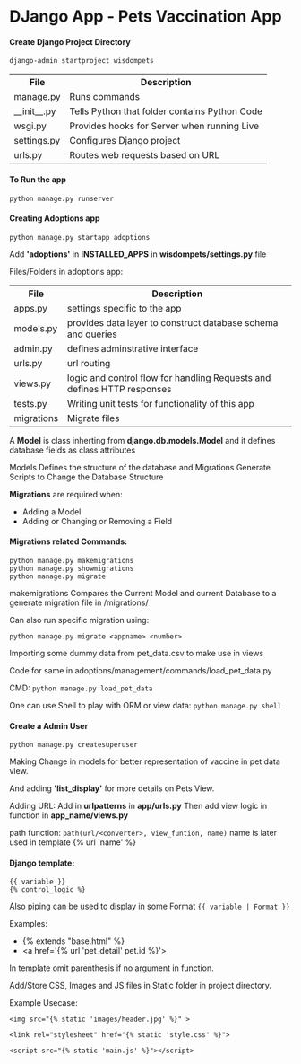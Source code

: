 # DJango App - Pets Vaccination App

#### Create Django Project Directory
```
django-admin startproject wisdompets
```
<table>
<tr><th>File</th><th> Description </th></tr>
<tr><td>manage.py</td><td> Runs commands</td></tr>
<tr><td>__init__.py</td><td> Tells Python that folder contains Python Code</td></tr>
<tr><td>wsgi.py</td><td> Provides hooks for Server when running Live</td></tr>
<tr><td>settings.py</td><td> Configures Django project</td></tr>
<tr><td>urls.py</td><td> Routes web requests based on URL</td></tr>
</table>

#### To Run the app
```
python manage.py runserver
```

#### Creating Adoptions app

```
python manage.py startapp adoptions
```

Add **'adoptions'** in **INSTALLED_APPS** in **wisdompets/settings.py** file

Files/Folders in adoptions app:

<table>
<tr><th>File</th><th> Description </th></tr>
<tr><td>apps.py </td><td> settings specific to the app</td></tr>
<tr><td>models.py </td><td> provides data layer to construct database schema and queries</td></tr>
<tr><td>admin.py </td><td> defines adminstrative interface </td></tr>
<tr><td>urls.py </td><td> url routing</td></tr>
<tr><td>views.py </td><td> logic and control flow for handling Requests and defines HTTP responses </td></tr>
<tr><td>tests.py </td><td> Writing unit tests for functionality of this app</td></tr>
<tr><td>migrations </td><td> Migrate files </td></tr>
</table>


A **Model** is class inherting from **django.db.models.Model** and it defines database fields as class attributes


Models Defines the structure of the database and 
Migrations Generate Scripts to Change the Database Structure

**Migrations** are required when:
- Adding a Model
- Adding or Changing or Removing a Field

#### Migrations related Commands:
```
python manage.py makemigrations
python manage.py showmigrations
python manage.py migrate
```

makemigrations Compares the Current Model and current Database to a generate migration file
in <APPNAME>/migrations/

Can also run specific migration using:
```
python manage.py migrate <appname> <number>
```

Importing some dummy data from pet_data.csv to make use in views

Code for same in adoptions/management/commands/load_pet_data.py

CMD: ```python manage.py load_pet_data```

One can use Shell to play with ORM or view data:
```python manage.py shell```

#### Create a Admin User
```
python manage.py createsuperuser
```

Making Change in models for better representation of vaccine in pet data view.

And adding **'list_display'** for more details on Pets View.

Adding URL:
Add in **urlpatterns** in **app/urls.py**
Then add view logic in function in **app_name/views.py**

path function: ```path(url/<converter>, view_funtion, name)```
name is later used in template {% url 'name' <id> %}

#### Django template:
```
{{ variable }}
{% control_logic %}
```

Also piping can be used to display in some Format
```{{ variable | Format }}```

Examples:
* {% extends "base.html" %}
* <a href='{% url 'pet_detail' pet.id %}'></a>


In template omit parenthesis if no argument in function.


Add/Store CSS, Images and JS files in Static folder in project directory.

Example Usecase:
```
<img src="{% static 'images/header.jpg' %}" >

<link rel="stylesheet" href="{% static 'style.css' %}">

<script src="{% static 'main.js' %}"></script>
```

